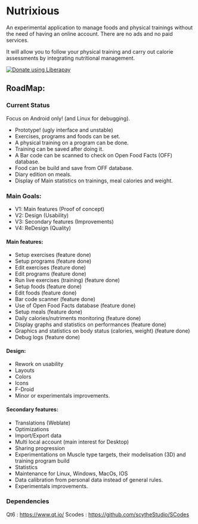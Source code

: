 # Nutrixious
An experimental application to manage foods and physical trainings without the need of having an online account.
There are no ads and no paid services.

It will allow you to follow your physical training and carry out calorie assessments by integrating nutritional management.

<noscript><a href="https://liberapay.com/Ledjlale/donate"><img alt="Donate using Liberapay" src="https://liberapay.com/assets/widgets/donate.svg"></a></noscript>

## RoadMap:

### Current Status

Focus on Android only! (and Linux for debugging).

- Prototype! (ugly interface and unstable)
- Exercises, programs and foods can be set.
- A physical training on a program can be done.
- Training can be saved after doing it.
- A Bar code can be scanned to check on Open Food Facts (OFF) database.
- Food can be build and save from OFF database.
- Diary edition on meals.
- Display of Main statistics on trainings, meal calories and weight.

### Main Goals:

- V1: Main features (Proof of concept)
- V2: Design (Usability)
- V3: Secondary features (Improvements)
- V4: ReDesign (Quality)

#### Main features:
- Setup exercises (feature done)
- Setup programs (feature done)
- Edit exercises (feature done)
- Edit programs (feature done)
- Run live exercises (training) (feature done)
- Setup foods (feature done)
- Edit foods (feature done)
- Bar code scanner (feature done)
- Use of Open Food Facts database (feature done)
- Setup meals (feature done)
- Daily calories/nutriments monitoring (feature done)
- Display graphs and statistics on performances (feature done)
- Graphics and statistics on body status (calories, weight) (feature done)
- Debug logs (feature done)

#### Design:
- Rework on usability
- Layouts
- Colors
- Icons
- F-Droid
- Minor or experimentals improvements.

#### Secondary features:
- Translations (Weblate)
- Optimizations
- Import/Export data
- Multi local account (main interest for Desktop)
- Sharing progression
- Experimentations on Muscle type targets, their modelisation (3D) and training program build
- Statistics
- Maintenance for Linux, Windows, MacOs, IOS
- Data calibration from personal data instead of general rules.
- Experimentals improvements.

### Dependencies
Qt6 : https://www.qt.io/
Scodes : https://github.com/scytheStudio/SCodes
